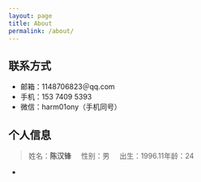 ```yaml
---
layout: page
title: About
permalink: /about/
---
```

## 联系方式
- 邮箱：1148706823＠qq.com
- 手机：153 7409 5393
- 微信：harm01ony（手机同号）
## 个人信息
> 姓名：**陈汉锋** &nbsp; &nbsp; 性别：男 &nbsp; &nbsp; 出生：1996.11年龄：24
- 
<!--stackedit_data:
eyJoaXN0b3J5IjpbLTEzMzY3MTc2MywtODU4OTIxNTNdfQ==
-->